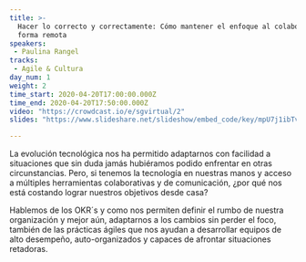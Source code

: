 ```yaml
---
title: >-
  Hacer lo correcto y correctamente: Cómo mantener el enfoque al colaborar de
  forma remota
speakers: 
 - Paulina Rangel
tracks: 
 - Agile & Cultura
day_num: 1
weight: 2
time_start: 2020-04-20T17:00:00.000Z
time_end: 2020-04-20T17:50:00.000Z
video: "https://crowdcast.io/e/sgvirtual/2"
slides: "https://www.slideshare.net/slideshow/embed_code/key/mpU7j1ibTvMPri"

---
```

La evolución tecnológica nos ha permitido adaptarnos con facilidad a situaciones que sin duda jamás hubiéramos podido enfrentar en otras circunstancias. Pero, si tenemos la tecnología en nuestras manos y acceso a múltiples herramientas colaborativas y de comunicación, ¿por qué nos está costando lograr nuestros objetivos desde casa?

Hablemos de los OKR´s y como nos permiten definir el rumbo de nuestra organización y mejor aún, adaptarnos a los cambios sin perder el foco, también de las prácticas ágiles que nos ayudan a desarrollar equipos de alto desempeño, auto-organizados y capaces de afrontar situaciones retadoras.
